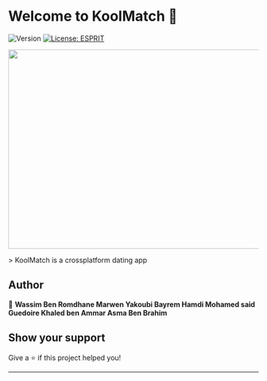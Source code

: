 # Welcome to KoolMatch 👋
![Version](https://img.shields.io/badge/version-1.0-blue.svg?cacheSeconds=2592000)
[![License: ESPRIT](https://img.shields.io/badge/License-ESPRIT-yellow.svg)](#)

<p align="center">
  <img width="600" height="400" src="https://i.ibb.co/dpwV5Cq/p1.png">
 </p>
> KoolMatch is a crossplatform dating app

## Author

👤 **Wassim Ben Romdhane Marwen Yakoubi Bayrem Hamdi Mohamed said Guedoire Khaled ben Ammar Asma Ben Brahim**


## Show your support

Give a ⭐️ if this project helped you!


***
